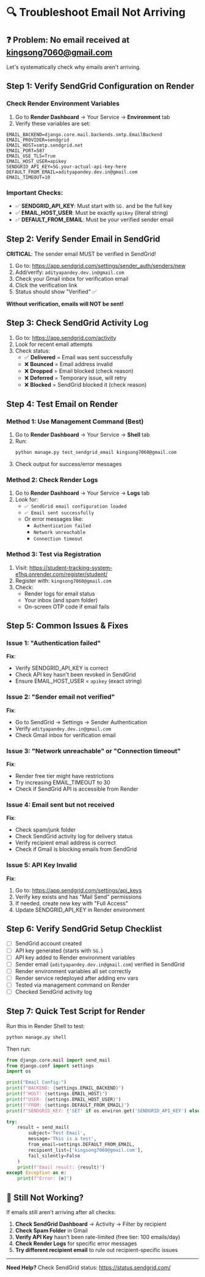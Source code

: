 # 🔍 Troubleshoot Email Not Arriving

## ❓ Problem: No email received at kingsong7060@gmail.com

Let's systematically check why emails aren't arriving.

## Step 1: Verify SendGrid Configuration on Render

### Check Render Environment Variables

1. Go to **Render Dashboard** → Your Service → **Environment** tab
2. Verify these variables are set:

```env
EMAIL_BACKEND=django.core.mail.backends.smtp.EmailBackend
EMAIL_PROVIDER=sendgrid
EMAIL_HOST=smtp.sendgrid.net
EMAIL_PORT=587
EMAIL_USE_TLS=True
EMAIL_HOST_USER=apikey
SENDGRID_API_KEY=SG.your-actual-api-key-here
DEFAULT_FROM_EMAIL=adityapandey.dev.in@gmail.com
EMAIL_TIMEOUT=10
```

### Important Checks:
- ✅ **SENDGRID_API_KEY**: Must start with `SG.` and be the full key
- ✅ **EMAIL_HOST_USER**: Must be exactly `apikey` (literal string)
- ✅ **DEFAULT_FROM_EMAIL**: Must be your verified sender email

## Step 2: Verify Sender Email in SendGrid

**CRITICAL**: The sender email MUST be verified in SendGrid!

1. Go to: https://app.sendgrid.com/settings/sender_auth/senders/new
2. Add/verify: `adityapandey.dev.in@gmail.com`
3. Check your Gmail inbox for verification email
4. Click the verification link
5. Status should show "Verified" ✅

**Without verification, emails will NOT be sent!**

## Step 3: Check SendGrid Activity Log

1. Go to: https://app.sendgrid.com/activity
2. Look for recent email attempts
3. Check status:
   - ✅ **Delivered** = Email was sent successfully
   - ❌ **Bounced** = Email address invalid
   - ❌ **Dropped** = Email blocked (check reason)
   - ❌ **Deferred** = Temporary issue, will retry
   - ❌ **Blocked** = SendGrid blocked it (check reason)

## Step 4: Test Email on Render

### Method 1: Use Management Command (Best)

1. Go to **Render Dashboard** → Your Service → **Shell** tab
2. Run:
   ```bash
   python manage.py test_sendgrid_email kingsong7060@gmail.com
   ```
3. Check output for success/error messages

### Method 2: Check Render Logs

1. Go to **Render Dashboard** → Your Service → **Logs** tab
2. Look for:
   - `✅ SendGrid email configuration loaded`
   - `✅ Email sent successfully` 
   - Or error messages like:
     - `Authentication failed`
     - `Network unreachable`
     - `Connection timeout`

### Method 3: Test via Registration

1. Visit: https://student-tracking-system-e1hq.onrender.com/register/student/
2. Register with: `kingsong7060@gmail.com`
3. Check:
   - Render logs for email status
   - Your inbox (and spam folder)
   - On-screen OTP code if email fails

## Step 5: Common Issues & Fixes

### Issue 1: "Authentication failed"
**Fix**: 
- Verify SENDGRID_API_KEY is correct
- Check API key hasn't been revoked in SendGrid
- Ensure EMAIL_HOST_USER = `apikey` (exact string)

### Issue 2: "Sender email not verified"
**Fix**:
- Go to SendGrid → Settings → Sender Authentication
- Verify `adityapandey.dev.in@gmail.com`
- Check Gmail inbox for verification email

### Issue 3: "Network unreachable" or "Connection timeout"
**Fix**:
- Render free tier might have restrictions
- Try increasing EMAIL_TIMEOUT to 30
- Check if SendGrid API is accessible from Render

### Issue 4: Email sent but not received
**Fix**:
- Check spam/junk folder
- Check SendGrid activity log for delivery status
- Verify recipient email address is correct
- Check if Gmail is blocking emails from SendGrid

### Issue 5: API Key Invalid
**Fix**:
1. Go to: https://app.sendgrid.com/settings/api_keys
2. Verify key exists and has "Mail Send" permissions
3. If needed, create new key with "Full Access"
4. Update SENDGRID_API_KEY in Render environment

## Step 6: Verify SendGrid Setup Checklist

- [ ] SendGrid account created
- [ ] API key generated (starts with `SG.`)
- [ ] API key added to Render environment variables
- [ ] Sender email (`adityapandey.dev.in@gmail.com`) verified in SendGrid
- [ ] Render environment variables all set correctly
- [ ] Render service redeployed after adding env vars
- [ ] Tested via management command on Render
- [ ] Checked SendGrid activity log

## Step 7: Quick Test Script for Render

Run this in Render Shell to test:

```python
python manage.py shell
```

Then run:
```python
from django.core.mail import send_mail
from django.conf import settings
import os

print("Email Config:")
print(f"BACKEND: {settings.EMAIL_BACKEND}")
print(f"HOST: {settings.EMAIL_HOST}")
print(f"USER: {settings.EMAIL_HOST_USER}")
print(f"FROM: {settings.DEFAULT_FROM_EMAIL}")
print(f"SENDGRID_KEY: {'SET' if os.environ.get('SENDGRID_API_KEY') else 'NOT SET'}")

try:
    result = send_mail(
        subject='Test Email',
        message='This is a test',
        from_email=settings.DEFAULT_FROM_EMAIL,
        recipient_list=['kingsong7060@gmail.com'],
        fail_silently=False
    )
    print(f"Email result: {result}")
except Exception as e:
    print(f"Error: {e}")
```

## 📧 Still Not Working?

If emails still aren't arriving after all checks:

1. **Check SendGrid Dashboard** → Activity → Filter by recipient
2. **Check Spam Folder** in Gmail
3. **Verify API Key** hasn't been rate-limited (free tier: 100 emails/day)
4. **Check Render Logs** for specific error messages
5. **Try different recipient email** to rule out recipient-specific issues

---

**Need Help?** Check SendGrid status: https://status.sendgrid.com/

